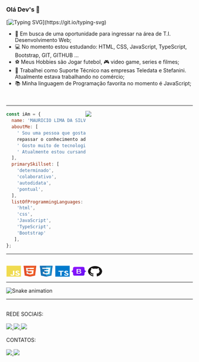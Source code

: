 ### Olá Dev's 👋

[![Typing SVG](https://readme-typing-svg.herokuapp.com?font=Verdana&size=30&color=ede247&background=27272700&multiline=true&height=110&lines=Nunca+pare+de+aprender!)](https://git.io/typing-svg)
- 📌 Em busca de uma oportunidade para ingressar na área de T.I. Desenvolvimento Web;
- 💻 No momento estou estudando: HTML, CSS, JavaScript, TypeScript, Bootstrap, GIT, GITHUB ... 
- ⚽ Meus Hobbies são Jogar futebol, 🎮 video game, series e filmes;
- 💼 Trabalhei como Suporte Técnico nas empresas Teledata e Stefanini. Atualmente estava trabalhando no comércio;
- 📚 Minha linguagem de Programação favorita no momento é JavaScript;
<br>
<hr>
<img align="right" width="290" src="https://raw.githubusercontent.com/Adam-pw/Adam-pw/main/animation_500_kxa883sd.gif" />

```js
const iAm = {
  name: 'MAURICIO LIMA DA SILVA',
  aboutMe: [
    ' Sou uma pessoa que gosta de aprender e ensinar, 
    repassar o conhecimento adquirido.',
    ' Gosto muito de tecnologia, filmes e games.',
    ' Atualmente estou cursando o Programa Starter da Growdev.',
  ],
  primarySkillset: [
    'determinado',
    'colaborativo',
    'autodidata',
    'pontual', 
  ],
  listOfProgrammingLanguages: [
    'html', 
    'css', 
    'JavaScript',
    'TypeScript',
    'Bootstrap'
   ],
};
```

<hr>

<div style="display: inline_block"><br>
 
  <img align="center" alt="MauMau-Js" height="30" width="40" src="https://raw.githubusercontent.com/devicons/devicon/master/icons/javascript/javascript-plain.svg">
     
  <img align="center" alt="MauMau-HTML" height="30" width="40" src="https://raw.githubusercontent.com/devicons/devicon/master/icons/html5/html5-original.svg">
  
  <img align="center" alt="MauMau-CSS" height="30" width="40" src="https://raw.githubusercontent.com/devicons/devicon/master/icons/css3/css3-original.svg">
  
   <img align="center" alt="MauMau-TS" height="30" width="40" src="https://raw.githubusercontent.com/devicons/devicon/master/icons/typescript/typescript-original.svg">
   
   <img align="center" alt="MauMau-Boot" height="30" width="40" src="https://raw.githubusercontent.com/devicons/devicon/master/icons/bootstrap/bootstrap-original.svg">
   
   <img align="center" alt="MauMau-GitHub" height="30" width="40" src="https://raw.githubusercontent.com/devicons/devicon/master/icons/github/github-original.svg">
   
</div>
<hr>
 
  ![Snake animation](https://github.com/mauriciolima2701/mauriciolima2701/blob/output/github-contribution-grid-snake.svg)
  
<hr>
<br>
 REDE SOCIAIS:
<br>
<br>
<a href="https://www.facebook.com/maumau.lima" target="_blank">
  <img src="https://img.shields.io/badge/Facebook-1877F2?style=for-the-badge&logo=facebook&logoColor=white" /> 
</a>
<a href="https://www.instagram.com/mauricio2701" target="_blank">
  <img src="https://img.shields.io/badge/Instagram-E4405F?style=for-the-badge&logo=instagram&logoColor=white" />  </a>
<a href="https://www.linkedin.com/in/mauriciolimas/" target="_blank">
  <img src="https://img.shields.io/badge/LinkedIn-0077B5?style=for-the-badge&logo=linkedin&logoColor=white" />
</a>
</br>
<br>
 CONTATOS:
<br>
<br>
<a href="https://api.whatsapp.com/send/?phone=5551992383038" target="_blank">
  <img src="https://img.shields.io/badge/WhatsApp-25D366?style=for-the-badge&logo=whatsapp&logoColor=white" />  
</a>
 <a href = "mailto:mauricio2701@gmail.com"><img src="https://img.shields.io/badge/-Gmail-%23333?style=for-the-badge&logo=gmail&logoColor=white" target="_blank">
</a>
<br/>
